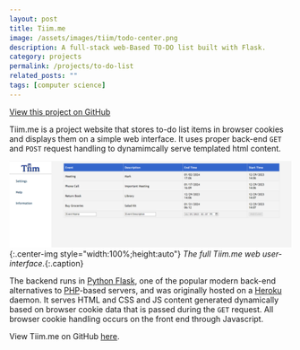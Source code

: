 ```yaml
---
layout: post
title: Tiim.me
image: /assets/images/tiim/todo-center.png
description: A full-stack web-Based TO-DO list built with Flask.
category: projects
permalink: /projects/to-do-list
related_posts: ""
tags: [computer science]
---
```

[View this project on GitHub](https://github.com/Ivar-Rydstrom/tiim.me)

Tiim.me is a project website that stores to-do list items in browser cookies and displays them on a simple web interface. It uses proper back-end `GET` and `POST` request handling to  dynamimcally serve templated html content.

![Tiim.me full web interface](/assets/images/tiim/full_interface.png){:.center-img style="width:100%;height:auto"}
*The full Tiim.me web user-interface.*{:.caption}

The backend runs in [Python Flask](https://flask.palletsprojects.com/en/3.0.x/), one of the popular modern back-end alternatives to [PHP](https://www.php.net/)-based servers, and was originally hosted on a [Heroku](https://www.heroku.com/) daemon. It serves HTML and CSS and JS content generated dynamically based on browser cookie data that is passed during the `GET` request. All browser cookie handling occurs on the front end through Javascript.

View Tiim.me on GitHub [here](https://github.com/Ivar-Rydstrom/tiim.me).
